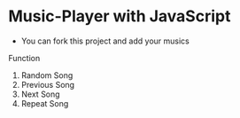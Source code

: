 # Music-Player with JavaScript

- You can fork this project and add your musics

Function
1) Random Song
2) Previous Song
3) Next Song
4) Repeat Song
